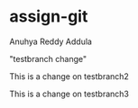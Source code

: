 # assign-git
Anuhya Reddy Addula

"testbranch change"

This is a change on testbranch2

This is a change on testbranch3

